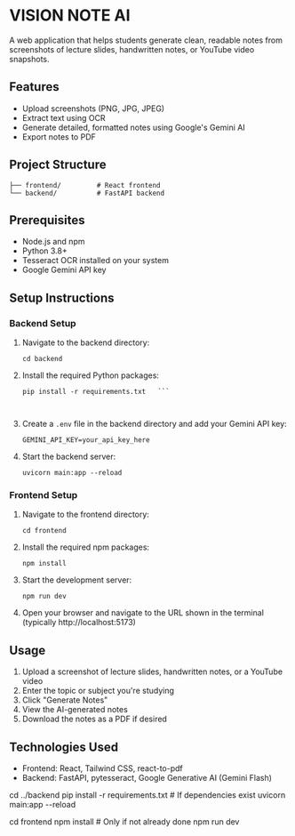 # VISION NOTE AI

A web application that helps students generate clean, readable notes from screenshots of lecture slides, handwritten notes, or YouTube video snapshots.

## Features

- Upload screenshots (PNG, JPG, JPEG)
- Extract text using OCR
- Generate detailed, formatted notes using Google's Gemini AI
- Export notes to PDF

## Project Structure

```
├── frontend/         # React frontend
└── backend/          # FastAPI backend
```

## Prerequisites

- Node.js and npm
- Python 3.8+
- Tesseract OCR installed on your system
- Google Gemini API key

## Setup Instructions

### Backend Setup

1. Navigate to the backend directory:

   ```
   cd backend
   ```

2. Install the required Python packages:

   ```
   pip install -r requirements.txt   ```



3. Create a `.env` file in the backend directory and add your Gemini API key:

   ```
   GEMINI_API_KEY=your_api_key_here
   ```

4. Start the backend server:
   ```
   uvicorn main:app --reload
   ```

### Frontend Setup

1. Navigate to the frontend directory:

   ```
   cd frontend
   ```

2. Install the required npm packages:

   ```
   npm install
   ```

3. Start the development server:

   ```
   npm run dev
   ```

4. Open your browser and navigate to the URL shown in the terminal (typically http://localhost:5173)

## Usage

1. Upload a screenshot of lecture slides, handwritten notes, or a YouTube video
2. Enter the topic or subject you're studying
3. Click "Generate Notes"
4. View the AI-generated notes
5. Download the notes as a PDF if desired

## Technologies Used

- Frontend: React, Tailwind CSS, react-to-pdf
- Backend: FastAPI, pytesseract, Google Generative AI (Gemini Flash)

cd ../backend
pip install -r requirements.txt   # If dependencies exist
uvicorn main:app --reload    

cd frontend
npm install     # Only if not already done
npm run dev
